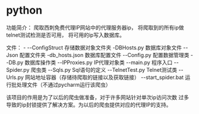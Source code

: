 # python
功能简介：
	爬取西刺免费代理IP网站中的代理服务器ip，
	将爬取到的所有ip做telnet测试检测是否可用，
	将可用的ip写入数据库。
	
	
文件：
	-
	--ConfigStruct 		存储数据对象文件夹
	    -DBHosts.py   		数据库对象文件
	--Json		   		配置文件夹
	    -db_hosts.json	数据库配置文件
	--Config.py			配置数据管理类
	--DB.py				数据库操作类
	--IPProxies.py		IP代理对象类
	--main.py			程序入口
	--Spider.py			爬虫类
	--Sqls.py			Sql语句的定义
	--TelnetTest.py		Telnet测试类
	--Urls.py			网站地址容器（存储待爬取的链接以及获取链接）
	--start_spider.bat	运行批处理文件（不通过pycharm运行该爬虫）
	

该项目的作用是为了以后的爬虫做准备，对于许多网站针对单次ip访问次数
过多导致的ip封锁提供了解决方案。为以后的爬虫提供对应的代理IP的支持。